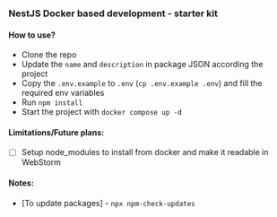 ### NestJS Docker based development - starter kit

#### How to use?

- Clone the repo
- Update the `name` and `description` in package JSON according the project
- Copy the `.env.example` to `.env` (`cp .env.example .env`) and fill the required env variables
- Run `npm install`
- Start the project with `docker compose up -d`

#### Limitations/Future plans:
- [ ] Setup node_modules to install from docker and make it readable in WebStorm

#### Notes:

- [To update packages] - `npx npm-check-updates`
